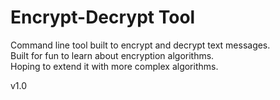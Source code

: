 # Encrypt-Decrypt Tool

Command line tool built to encrypt and decrypt text messages. <br>
Built for fun to learn about encryption algorithms. <br>
Hoping to extend it with more complex algorithms. <br>

v1.0
